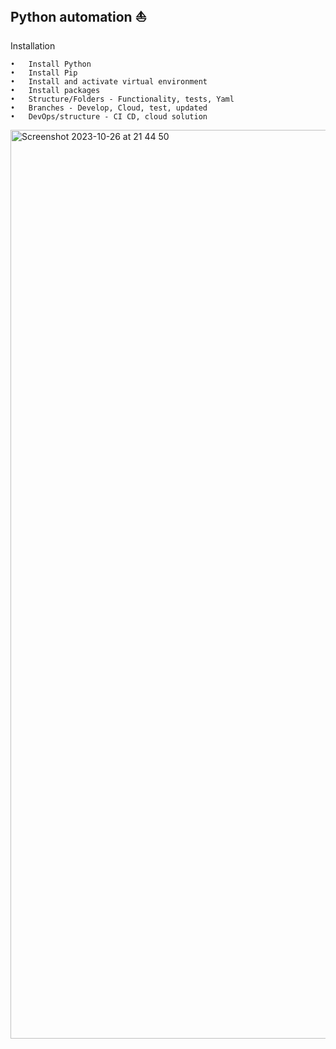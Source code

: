 Python automation ⛵️
-------------------------------------------------------------
Installation

	•	Install Python
	•	Install Pip
	•	Install and activate virtual environment
	•	Install packages
    •	Structure/Folders - Functionality, tests, Yaml
    •	Branches - Develop, Cloud, test, updated
	•	DevOps/structure - CI CD, cloud solution

<img width="1454" alt="Screenshot 2023-10-26 at 21 44 50" src="https://github.com/alex27dz/CMS_python_framework/assets/52358947/026bf6ee-f823-4084-8b5e-c14f58d3699f">
